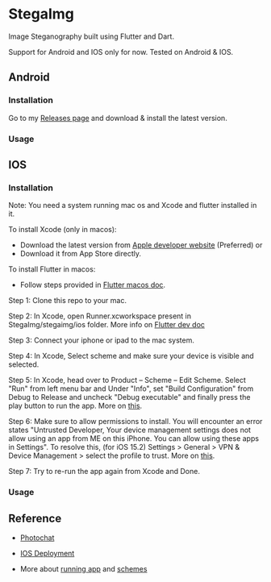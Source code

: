 # StegaImg

Image Steganography built using Flutter and Dart.

Support for Android and IOS only for now. Tested on Android & IOS.

## Android

### Installation

Go to my [Releases page](https://github.com/SathvikTn/StegaImg/releases) and download & install the latest version.

### Usage



## IOS

### Installation

Note: You need a system running mac os and Xcode and flutter installed in it.

To install Xcode (only in macos): 
- Download the latest version from [Apple developer website](https://developer.apple.com/download/all/?q=Xcode) (Preferred) 
or
- Download it from App Store directly.

To install Flutter in macos: 
- Follow steps provided in [Flutter macos doc](https://docs.flutter.dev/get-started/install/macos).

Step 1: Clone this repo to your mac.

Step 2: In Xcode, open Runner.xcworkspace present in StegaImg/stegaimg/ios folder. More info on [Flutter dev doc](https://docs.flutter.dev/deployment/ios#review-xcode-project-settings)

Step 3: Connect your iphone or ipad to the mac system.

Step 4: In Xcode, Select scheme and make sure your device is visible and selected.

Step 5: In Xcode, head over to Product – Scheme – Edit Scheme. Select "Run" from left menu bar and Under "Info", set "Build Configuration" from Debug to Release and uncheck "Debug executable" and finally press the play button to run the app. More on [this](https://pinkstone.co.uk/deploying-your-app-from-xcode-to-a-device-with-release-build-configuration/).

Step 6: Make sure to allow permissions to install. You will encounter an error states "Untrusted Developer, Your device management settings does not allow using an app from ME on this iPhone. You can allow using these apps in Settings". To resolve this, (for iOS 15.2) Settings > General > VPN & Device Management > select the profile to trust. More on [this](https://developer.apple.com/forums/thread/660288).

Step 7: Try to re-run the app again from Xcode and Done.

### Usage



## Reference

- [Photochat](https://github.com/tianhaoz95/photochat)

- [IOS Deployment](https://docs.flutter.dev/deployment/ios)

- More about [running app](https://developer.apple.com/documentation/xcode/running-your-app-in-the-simulator-or-on-a-device) and [schemes](https://help.apple.com/xcode/mac/current/#/dev0bee46f46)

